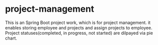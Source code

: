 # project-management
This is an Spring Boot project work, which is for project management. it enables storing employee and projects and assign projects to employee. 
Project statuses(completed, in progress, not started) are dilpayed via pie chart.
